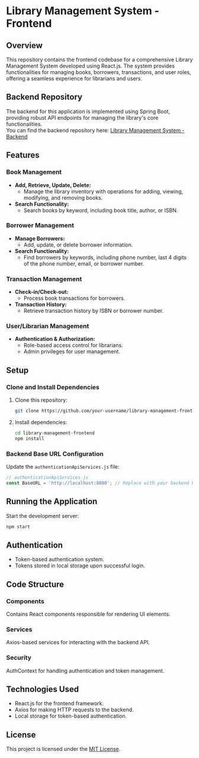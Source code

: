 # Library Management System - Frontend

## Overview

This repository contains the frontend codebase for a comprehensive Library Management System developed using React.js. The system provides functionalities for managing books, borrowers, transactions, and user roles, offering a seamless experience for librarians and users.

## Backend Repository

The backend for this application is implemented using Spring Boot, providing robust API endpoints for managing the library's core functionalities.  
You can find the backend repository here: [Library Management System - Backend](https://github.com/PX201/library-management-system-rest-api)

## Features

### Book Management
- **Add, Retrieve, Update, Delete:**
  - Manage the library inventory with operations for adding, viewing, modifying, and removing books.
- **Search Functionality:**
  - Search books by keyword, including book title, author, or ISBN.

### Borrower Management
- **Manage Borrowers:**
  - Add, update, or delete borrower information.
- **Search Functionality:**
  - Find borrowers by keywords, including phone number, last 4 digits of the phone number, email, or borrower number.

### Transaction Management
- **Check-in/Check-out:**
  - Process book transactions for borrowers.
- **Transaction History:**
  - Retrieve transaction history by ISBN or borrower number.

### User/Librarian Management
- **Authentication & Authorization:**
  - Role-based access control for librarians.
  - Admin privileges for user management.

## Setup

### Clone and Install Dependencies
1. Clone this repository:
   ```bash
   git clone https://github.com/your-username/library-management-frontend.git
   ```
2. Install dependencies:
   ```bash
   cd library-management-frontend
   npm install
   ```

### Backend Base URL Configuration
Update the `authenticationApiServices.js` file:
```javascript
// authenticationApiServices.js
const BaseURL = 'http://localhost:8080'; // Replace with your backend URL
```

## Running the Application
Start the development server:
```bash
npm start
```

## Authentication
- Token-based authentication system.
- Tokens stored in local storage upon successful login.

## Code Structure

### Components
Contains React components responsible for rendering UI elements.

### Services
Axios-based services for interacting with the backend API.

### Security
AuthContext for handling authentication and token management.

## Technologies Used
- React.js for the frontend framework.
- Axios for making HTTP requests to the backend.
- Local storage for token-based authentication.

## License

This project is licensed under the [MIT License](LICENSE.md).
